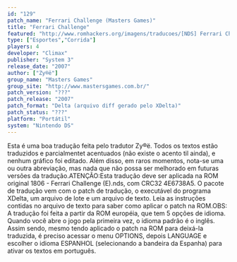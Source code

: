 ```yaml
---
id: "129"
patch_name: "Ferrari Challenge (Masters Games)"
title: "Ferrari Challenge"
featured: "http://www.romhackers.org/imagens/traducoes/[NDS] Ferrari Challenge - Masters Games - 1.png"
type: ["Esportes","Corrida"]
players: 4
developer: "Climax"
publisher: "System 3"
release_date: "2007"
author: ["Zy®ë"]
group_name: "Masters Games"
group_site: "http://www.mastersgames.com.br/"
patch_version: "???"
patch_release: "2007"
patch_format: "Delta (arquivo diff gerado pelo XDelta)"
patch_status: "???"
platform: "Portátil"
system: "Nintendo DS"
---
```


Esta é uma boa tradução feita pelo tradutor Zy®ë. Todos os textos estão traduzidos e parcialmentet acentuados (não existe o acento til ainda), e nenhum gráfico foi editado. Além disso, em raros momentos, nota-se uma ou outra abreviação, mas nada que não possa ser melhorado em futuras versões da tradução.ATENÇÃO:Esta tradução deve ser aplicada na ROM original 1806 - Ferrari Challenge (E).nds, com CRC32 4E6738A5. O pacote de tradução vem com o patch de tradução, o executável do programa XDelta, um arquivo de lote e um arquivo de texto. Leia as instruções contidas no arquivo de texto para saber como aplicar o patch na ROM.OBS: A tradução foi feita a partir da ROM européia, que tem 5 opções de idioma. Quando você abre o jogo pela primeira vez, o idioma padrão é o inglês. Assim sendo, mesmo tendo aplicado o patch na ROM para deixá-la traduzida, é preciso acessar o menu OPTIONS, depois LANGUAGE e escolher o idioma ESPANHOL (selecionando a bandeira da Espanha) para ativar os textos em português.